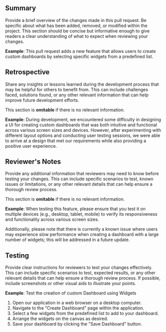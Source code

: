 ## Summary
Provide a brief overview of the changes made in this pull request. Be specific about what has been added, removed, or modified within the project. This section should be concise but informative enough to give readers a clear understanding of what to expect when reviewing your changes.

**Example**:
This pull request adds a new feature that allows users to create custom dashboards by selecting specific widgets from a predefined list.

## Retrospective
Share any insights or lessons learned during the development process that may be helpful for others to benefit from. This can include challenges faced, solutions found, or any other relevant information that can help improve future development efforts.

This section is **omitable** if there is no relevant information.

**Example**:
During development, we encountered some difficulty in designing a UI for creating custom dashboards that was both intuitive and functional across various screen sizes and devices. However, after experimenting with different layout options and conducting user testing sessions, we were able to arrive at a design that met our requirements while also providing a positive user experience.

## Reviewer's Notes
Provide any additional information that reviewers may need to know before testing your changes. This can include specific scenarios to test, known issues or limitations, or any other relevant details that can help ensure a thorough review process.

This section is **omitable** if there is no relevant information.

**Example**:
When testing this feature, please ensure that you test it on multiple devices (e.g., desktop, tablet, mobile) to verify its responsiveness and functionality across various screen sizes.

Additionally, please note that there is currently a known issue where users may experience slow performance when creating a dashboard with a large number of widgets; this will be addressed in a future update.

## Testing
Provide clear instructions for reviewers to test your changes effectively. This can include specific scenarios to test, expected results, or any other relevant details that can help ensure a thorough review process. If possible, include screenshots or other visual aids to illustrate your points.

**Example**:
Test the creation of custom Dashboard using Widgets
1. Open our application in a web browser on a desktop computer.
2. Navigate to the "Create Dashboard" page within the application.
3. Select a few widgets from the predefined list to add to your dashboard.
4. Arrange the widgets on the canvas as desired.
5. Save your dashboard by clicking the "Save Dashboard" button.
